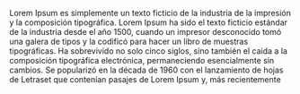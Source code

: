 Lorem Ipsum es simplemente un texto ficticio de
la industria de la impresión y la composición
tipográfica. Lorem Ipsum ha sido el texto
ficticio estándar de la industria desde el
año 1500, cuando un impresor desconocido
tomó una galera de tipos y la codificó
para hacer un libro de muestras
tipográficas. Ha sobrevivido no solo
cinco siglos, sino también el caida a
la composición tipográfica electrónica,
permaneciendo esencialmente sin cambios. 
Se popularizó en la década de 1960 con el
lanzamiento de hojas de Letraset que contenían
pasajes de Lorem Ipsum y, más recientemente
    